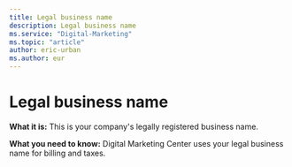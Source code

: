 ```yaml
---
title: Legal business name
description: Legal business name
ms.service: "Digital-Marketing"
ms.topic: "article"
author: eric-urban
ms.author: eur
---
```


# Legal business name

**What it is:**  This is your company's legally registered business name.

**What you need to know:**  Digital Marketing Center uses your legal business name for billing and taxes.


